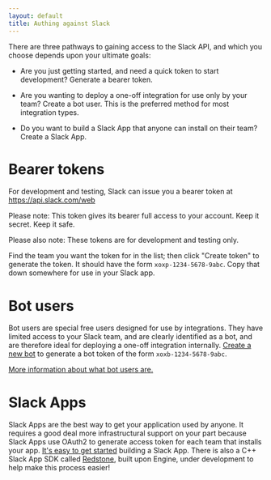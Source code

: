 ```yaml
---
layout: default
title: Authing against Slack
---
```


There are three pathways to gaining access to the Slack API, and which you choose depends upon your ultimate goals:

* Are you just getting started, and need a quick token to start development? Generate a bearer token.

* Are you wanting to deploy a one-off integration for use only by your team? Create a bot user. This is the preferred method for most integration types.

* Do you want to build a Slack App that anyone can install on their team? Create a Slack App.

# Bearer tokens

For development and testing, Slack can issue you a bearer token at https://api.slack.com/web

Please note: This token gives its bearer full access to your account. Keep it secret. Keep it safe.

Please also note: These tokens are for development and testing only.

Find the team you want the token for in the list; then click "Create token" to generate the token. It should have the form `xoxp-1234-5678-9abc`. Copy that down somewhere for use in your Slack app.

# Bot users

Bot users are special free users designed for use by integrations. They have limited access to your Slack team, and are clearly identified as a bot, and are therefore ideal for deploying a one-off integration internally. [Create a new bot](https://my.slack.com/services/new/bot) to generate a bot token of the form `xoxb-1234-5678-9abc`.

[More information about what bot users are.](https://api.slack.com/bot-users)

# Slack Apps

Slack Apps are the best way to get your application used by anyone. It requires a good deal more infrastructural support on your part because Slack Apps use OAuth2 to generate access token for each team that installs your app. [It's easy to get started](https://api.slack.com/applications/new) building a Slack App. There is also a C++ Slack App SDK called [Redstone](https://github.com/DEGoodmanWilson/redstone), built upon Engine, under development to help make this process easier!